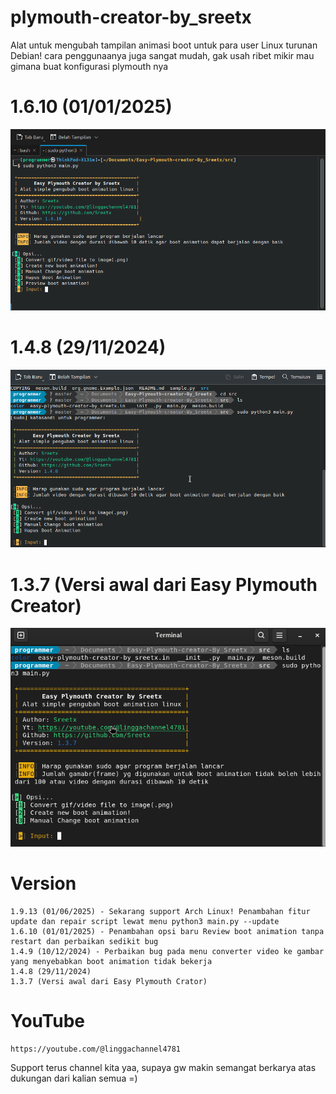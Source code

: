 # plymouth-creator-by_sreetx

Alat untuk mengubah tampilan animasi boot untuk para user Linux turunan Debian!
cara penggunaanya juga sangat mudah, gak usah ribet mikir mau gimana buat konfigurasi plymouth nya

# 1.6.10 (01/01/2025)

![1.6.10](https://raw.githubusercontent.com/Sreetx/Easy-plymouth-creator/refs/heads/master/src/Screenshot_20250101_220527.png)

# 1.4.8 (29/11/2024)

![1.4.8](https://raw.githubusercontent.com/Sreetx/Easy-plymouth-creator/refs/heads/master/1.4.8.png)

# 1.3.7 (Versi awal dari Easy Plymouth Creator)

![Easy Plymouth Creator by Sreetx](https://github.com/Sreetx/Easy-plymouth-creator/blob/master/easy%20plymouth%20creator.png?raw=true)

# Version

    1.9.13 (01/06/2025) - Sekarang support Arch Linux! Penambahan fitur update dan repair script lewat menu python3 main.py --update
    1.6.10 (01/01/2025) - Penambahan opsi baru Review boot animation tanpa restart dan perbaikan sedikit bug
    1.4.9 (10/12/2024) - Perbaikan bug pada menu converter video ke gambar yang menyebabkan boot animation tidak bekerja
    1.4.8 (29/11/2024)
    1.3.7 (Versi awal dari Easy Plymouth Crator)

# YouTube 

    https://youtube.com/@linggachannel4781

Support terus channel kita yaa, supaya gw makin semangat berkarya atas dukungan dari kalian semua =)
